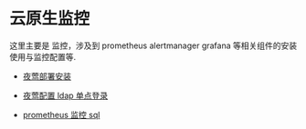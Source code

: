 # 云原生监控

这里主要是 监控，涉及到 prometheus alertmanager grafana 等相关组件的安装使用与监控配置等.

- [夜莺部署安装](monitor/n9e_install.md)

- [夜莺配置 ldap 单点登录](monitor/n9e_ldap_config.md)
- [prometheus 监控 sql](monitor/alert_prom_sql.md)
